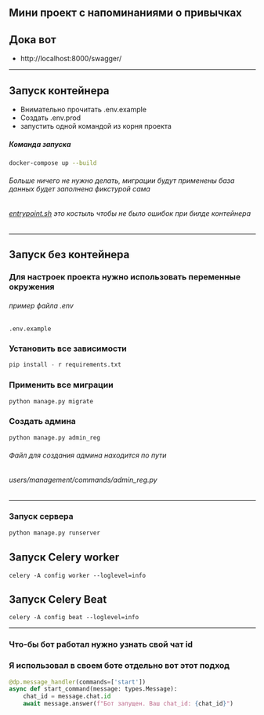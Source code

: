 ## Мини проект с напоминаниями о привычках

## Дока вот 

* http://localhost:8000/swagger/
---
## Запуск контейнера 
- Внимательно прочитать .env.example
- Создать .env.prod
- запустить одной командой из корня проекта

##### Команда запуска
```bash
docker-compose up --build 
```
###### Больше ничего не нужно делать, миграции будут применены база данных будет заполнена фикстурой сама
###### [entrypoint.sh](entrypoint.sh) это костыль чтобы не было ошибок при билде контейнера

---
## Запуск без контейнера
### Для настроек проекта нужно использовать переменные окружения

###### пример файла .env

```
.env.example
```

### Установить все зависимости

```python
pip install - r requirements.txt
```

### Применить все миграции

```python
python manage.py migrate 
```

### Создать админа

```python
python manage.py admin_reg
```


###### Файл для создания админа находится по пути

###### users/management/commands/admin_reg.py

---
### Запуск сервера

```python
python manage.py runserver 
```


## Запуск Celery worker
````
celery -A config worker --loglevel=info
````

## Запуск Celery Beat
```
celery -A config beat --loglevel=info
```
---
### Что-бы бот работал нужно узнать свой чат id
### Я использовал в своем боте отдельно вот этот подход 
```python
@dp.message_handler(commands=['start'])
async def start_command(message: types.Message):
    chat_id = message.chat.id
    await message.answer(f"Бот запущен. Ваш chat_id: {chat_id}")
```

